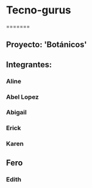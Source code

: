 
# Tecno-gurus
=======
## Proyecto: 'Botánicos'
## Integrantes: 
### Aline
### Abel Lopez 
### Abigail 
### Erick
### Karen
## Fero
### Edith 
